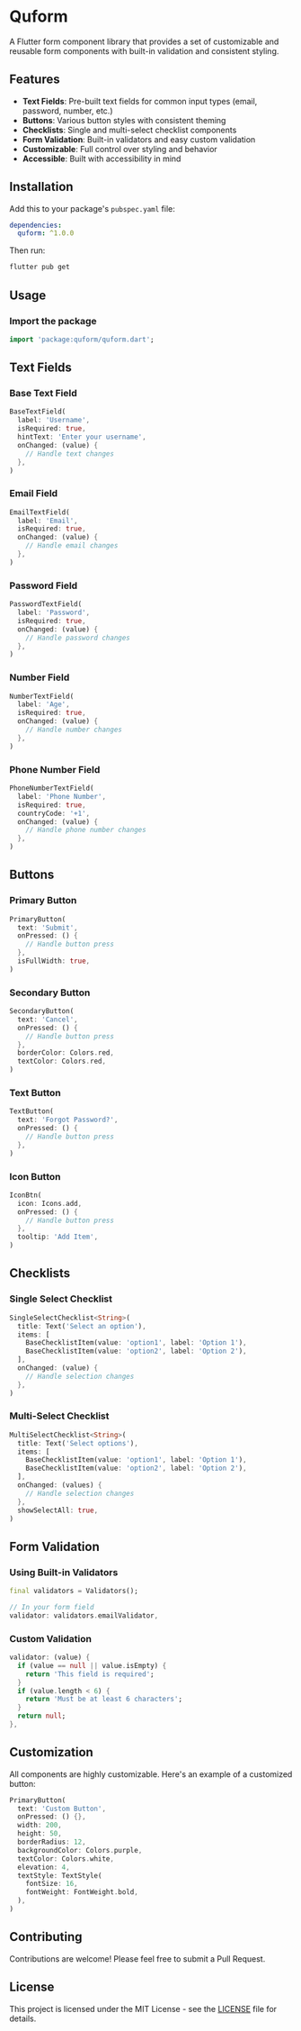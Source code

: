 # Quform

A Flutter form component library that provides a set of customizable and reusable form components with built-in validation and consistent styling.

## Features

- **Text Fields**: Pre-built text fields for common input types (email, password, number, etc.)
- **Buttons**: Various button styles with consistent theming
- **Checklists**: Single and multi-select checklist components
- **Form Validation**: Built-in validators and easy custom validation
- **Customizable**: Full control over styling and behavior
- **Accessible**: Built with accessibility in mind

## Installation

Add this to your package's `pubspec.yaml` file:

```yaml
dependencies:
  quform: ^1.0.0
```

Then run:

```bash
flutter pub get
```

## Usage

### Import the package

```dart
import 'package:quform/quform.dart';
```

## Text Fields

### Base Text Field

```dart
BaseTextField(
  label: 'Username',
  isRequired: true,
  hintText: 'Enter your username',
  onChanged: (value) {
    // Handle text changes
  },
)
```

### Email Field

```dart
EmailTextField(
  label: 'Email',
  isRequired: true,
  onChanged: (value) {
    // Handle email changes
  },
)
```

### Password Field

```dart
PasswordTextField(
  label: 'Password',
  isRequired: true,
  onChanged: (value) {
    // Handle password changes
  },
)
```

### Number Field

```dart
NumberTextField(
  label: 'Age',
  isRequired: true,
  onChanged: (value) {
    // Handle number changes
  },
)
```

### Phone Number Field

```dart
PhoneNumberTextField(
  label: 'Phone Number',
  isRequired: true,
  countryCode: '+1',
  onChanged: (value) {
    // Handle phone number changes
  },
)
```

## Buttons

### Primary Button

```dart
PrimaryButton(
  text: 'Submit',
  onPressed: () {
    // Handle button press
  },
  isFullWidth: true,
)
```

### Secondary Button

```dart
SecondaryButton(
  text: 'Cancel',
  onPressed: () {
    // Handle button press
  },
  borderColor: Colors.red,
  textColor: Colors.red,
)
```

### Text Button

```dart
TextButton(
  text: 'Forgot Password?',
  onPressed: () {
    // Handle button press
  },
)
```

### Icon Button

```dart
IconBtn(
  icon: Icons.add,
  onPressed: () {
    // Handle button press
  },
  tooltip: 'Add Item',
)
```

## Checklists

### Single Select Checklist

```dart
SingleSelectChecklist<String>(
  title: Text('Select an option'),
  items: [
    BaseChecklistItem(value: 'option1', label: 'Option 1'),
    BaseChecklistItem(value: 'option2', label: 'Option 2'),
  ],
  onChanged: (value) {
    // Handle selection changes
  },
)
```

### Multi-Select Checklist

```dart
MultiSelectChecklist<String>(
  title: Text('Select options'),
  items: [
    BaseChecklistItem(value: 'option1', label: 'Option 1'),
    BaseChecklistItem(value: 'option2', label: 'Option 2'),
  ],
  onChanged: (values) {
    // Handle selection changes
  },
  showSelectAll: true,
)
```

## Form Validation

### Using Built-in Validators

```dart
final validators = Validators();

// In your form field
validator: validators.emailValidator,
```

### Custom Validation

```dart
validator: (value) {
  if (value == null || value.isEmpty) {
    return 'This field is required';
  }
  if (value.length < 6) {
    return 'Must be at least 6 characters';
  }
  return null;
},
```

## Customization

All components are highly customizable. Here's an example of a customized button:

```dart
PrimaryButton(
  text: 'Custom Button',
  onPressed: () {},
  width: 200,
  height: 50,
  borderRadius: 12,
  backgroundColor: Colors.purple,
  textColor: Colors.white,
  elevation: 4,
  textStyle: TextStyle(
    fontSize: 16,
    fontWeight: FontWeight.bold,
  ),
)
```

## Contributing

Contributions are welcome! Please feel free to submit a Pull Request.

## License

This project is licensed under the MIT License - see the [LICENSE](LICENSE) file for details.
